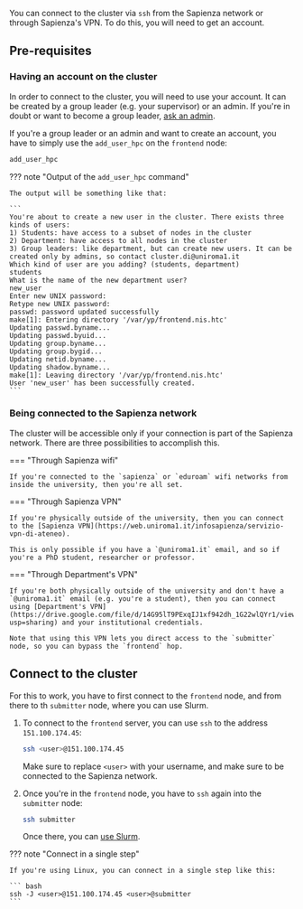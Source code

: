 You can connect to the cluster via `ssh` from the Sapienza network or through Sapienza's VPN. To do this, you will need to get an account.

## Pre-requisites

### Having an account on the cluster

In order to connect to the cluster, you will need to use your account. It can be created by a group leader (e.g. your supervisor) or an admin. If you're in doubt or want to become a group leader, [ask an admin](mailto:cluster.di@uniroma1.it).

If you're a group leader or an admin and want to create an account, you have to simply use the `add_user_hpc` on the `frontend` node:

```bash
add_user_hpc
```

??? note "Output of the `add_user_hpc` command"

    The output will be something like that:

    ```
    You're about to create a new user in the cluster. There exists three kinds of users:
    1) Students: have access to a subset of nodes in the cluster
    2) Department: have access to all nodes in the cluster
    3) Group leaders: like department, but can create new users. It can be created only by admins, so contact cluster.di@uniroma1.it
    Which kind of user are you adding? (students, department)
    students
    What is the name of the new department user?
    new_user
    Enter new UNIX password:
    Retype new UNIX password:
    passwd: password updated successfully
    make[1]: Entering directory '/var/yp/frontend.nis.htc'
    Updating passwd.byname...
    Updating passwd.byuid...
    Updating group.byname...
    Updating group.bygid...
    Updating netid.byname...
    Updating shadow.byname...
    make[1]: Leaving directory '/var/yp/frontend.nis.htc'
    User 'new_user' has been successfully created.
    ```

### Being connected to the Sapienza network

The cluster will be accessible only if your connection is part of the Sapienza network.
There are three possibilities to accomplish this.

=== "Through Sapienza wifi"

    If you're connected to the `sapienza` or `eduroam` wifi networks from inside the university, then you're all set.

=== "Through Sapienza VPN"

    If you're physically outside of the university, then you can connect to the [Sapienza VPN](https://web.uniroma1.it/infosapienza/servizio-vpn-di-ateneo).

    This is only possible if you have a `@uniroma1.it` email, and so if you're a PhD student, researcher or professor.

=== "Through Department's VPN"

    If you're both physically outside of the university and don't have a `@uniroma1.it` email (e.g. you're a student), then you can connect using [Department's VPN](https://drive.google.com/file/d/14G95lT9PExqIJ1xf942dh_1G22wlQYr1/view?usp=sharing) and your institutional credentials. 
    
    Note that using this VPN lets you direct access to the `submitter` node, so you can bypass the `frontend` hop. 

## Connect to the cluster

For this to work, you have to first connect to the `frontend` node, and from there to th `submitter` node, where you can use Slurm.

1. To connect to the `frontend` server, you can use `ssh` to the address `151.100.174.45`:

    ```bash
    ssh <user>@151.100.174.45
    ```

    Make sure to replace `<user>` with your username, and make sure to be connected to the Sapienza network.

1. Once you're in the `frontend` node, you have to `ssh` again into the `submitter` node:
    
    ```bash
    ssh submitter
    ```
    Once there, you can [use Slurm](how_to_use_slurm.md).

??? note "Connect in a single step"

    If you're using Linux, you can connect in a single step like this:

    ``` bash
    ssh -J <user>@151.100.174.45 <user>@submitter
    ```

